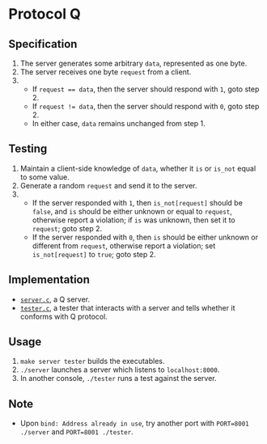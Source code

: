 # Protocol Q
## Specification
1. The server generates some arbitrary `data`, represented as one byte.
2. The server receives one byte `request` from a client.
3.
   - If `request == data`, then the server should respond with `1`, goto step 2.
   - If `request != data`, then the server should respond with `0`, goto step 2.
   - In either case, `data` remains unchanged from step 1.

## Testing
1. Maintain a client-side knowledge of `data`, whether it `is` or `is_not` equal
to some value.
2. Generate a random `request` and send it to the server.
3.
   - If the server responded with `1`, then `is_not[request]` should be `false`,
     and `is` should be either unknown or equal to `request`, otherwise report a
     violation; if `is` was unknown, then set it to `request`; goto step 2.
   - If the server responded with `0`, then `is` should be either unknown or
     different from `request`, otherwise report a violation; set
     `is_not[request]` to `true`; goto step 2.

## Implementation
- [`server.c`](server.c), a Q server.
- [`tester.c`](tester.c), a tester that interacts with a server and tells whether
  it conforms with Q protocol.

## Usage
1. `make server tester` builds the executables.
2. `./server` launches a server which listens to `localhost:8000`.
3. In another console, `./tester` runs a test against the server.

## Note
- Upon `bind: Address already in use`, try another port with
  `PORT=8001 ./server` and `PORT=8001 ./tester`.
